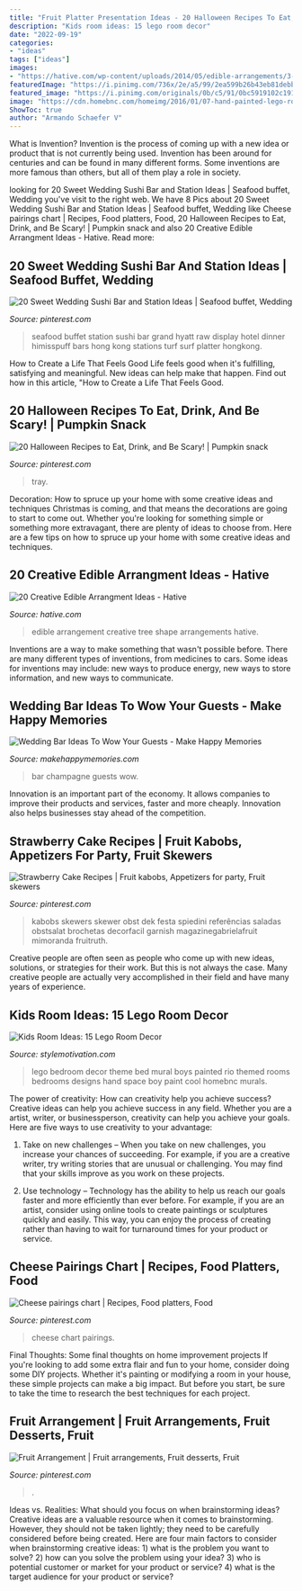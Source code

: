 ```yaml
---
title: "Fruit Platter Presentation Ideas - 20 Halloween Recipes To Eat, Drink, And Be Scary!"
description: "Kids room ideas: 15 lego room decor"
date: "2022-09-19"
categories:
- "ideas"
tags: ["ideas"]
images:
- "https://hative.com/wp-content/uploads/2014/05/edible-arrangements/3-tree-shape-edible-arrangement.jpg"
featuredImage: "https://i.pinimg.com/736x/2e/a5/99/2ea599b26b43eb81debb4cb86a7446f0.jpg"
featured_image: "https://i.pinimg.com/originals/0b/c5/91/0bc5919102c19182cd2aedaf806a6fa8.jpg"
image: "https://cdn.homebnc.com/homeimg/2016/01/07-hand-painted-lego-room-ideas-homebnc.jpg"
ShowToc: true
author: "Armando Schaefer V"
---
```



What is Invention?
Invention is the process of coming up with a new idea or product that is not currently being used. Invention has been around for centuries and can be found in many different forms. Some inventions are more famous than others, but all of them play a role in society.

	

		
looking for 20 Sweet Wedding Sushi Bar and Station Ideas | Seafood buffet, Wedding you've visit to the right web. We have 8 Pics about 20 Sweet Wedding Sushi Bar and Station Ideas | Seafood buffet, Wedding like Cheese pairings chart | Recipes, Food platters, Food, 20 Halloween Recipes to Eat, Drink, and Be Scary! | Pumpkin snack and also 20 Creative Edible Arrangment Ideas - Hative. Read more:
		
    
## 20 Sweet Wedding Sushi Bar And Station Ideas | Seafood Buffet, Wedding

<img loading=lazy src="https://i.pinimg.com/originals/0b/c5/91/0bc5919102c19182cd2aedaf806a6fa8.jpg" onerror="this.onerror=null;this.src='https://tse1.mm.bing.net/th?id=OIP.LvfClELe1ahhSdTVixpPxQHaKR&amp;pid=15.1';" alt="20 Sweet Wedding Sushi Bar and Station Ideas | Seafood buffet, Wedding">

_Source: pinterest.com_

>seafood buffet station sushi bar grand hyatt raw display hotel dinner himisspuff bars hong kong stations turf surf platter hongkong. 

	

How to Create a Life That Feels Good
Life feels good when it's fulfilling, satisfying and meaningful. New ideas can help make that happen. Find out how in this article, "How to Create a Life That Feels Good.

    
## 20 Halloween Recipes To Eat, Drink, And Be Scary! | Pumpkin Snack

<img loading=lazy src="https://i.pinimg.com/736x/2e/a5/99/2ea599b26b43eb81debb4cb86a7446f0.jpg" onerror="this.onerror=null;this.src='https://tse2.mm.bing.net/th?id=OIP.A1Ot3d0bZjooMgk7dfB1jwHaLE&amp;pid=15.1';" alt="20 Halloween Recipes to Eat, Drink, and Be Scary! | Pumpkin snack">

_Source: pinterest.com_

>tray. 

	

Decoration: How to spruce up your home with some creative ideas and techniques
Christmas is coming, and that means the decorations are going to start to come out. Whether you're looking for something simple or something more extravagant, there are plenty of ideas to choose from. Here are a few tips on how to spruce up your home with some creative ideas and techniques.

    
## 20 Creative Edible Arrangment Ideas - Hative

<img loading=lazy src="https://hative.com/wp-content/uploads/2014/05/edible-arrangements/3-tree-shape-edible-arrangement.jpg" onerror="this.onerror=null;this.src='https://tse2.mm.bing.net/th?id=OIP.x9LQEcJTbvlxr3HWIGQlnQHaHa&amp;pid=15.1';" alt="20 Creative Edible Arrangment Ideas - Hative">

_Source: hative.com_

>edible arrangement creative tree shape arrangements hative. 

	

Inventions are a way to make something that wasn't possible before. There are many different types of inventions, from medicines to cars. Some ideas for inventions may include: new ways to produce energy, new ways to store information, and new ways to communicate.

    
## Wedding Bar Ideas To Wow Your Guests - Make Happy Memories

<img loading=lazy src="https://d2as3ecllrwe5d.cloudfront.net/live/wp-content/uploads/2018/01/16200425/wedding-champagne-bar-cart-731x1024.jpg" onerror="this.onerror=null;this.src='https://tse3.mm.bing.net/th?id=OIP.o74JcJ15AwxmYdtw6s07IAHaKX&amp;pid=15.1';" alt="Wedding Bar Ideas To Wow Your Guests - Make Happy Memories">

_Source: makehappymemories.com_

>bar champagne guests wow. 

	

Innovation is an important part of the economy. It allows companies to improve their products and services, faster and more cheaply. Innovation also helps businesses stay ahead of the competition. 

    
## Strawberry Cake Recipes | Fruit Kabobs, Appetizers For Party, Fruit Skewers

<img loading=lazy src="https://i.pinimg.com/736x/3a/be/f6/3abef62a01bccba6f16c4723a5eb3141.jpg" onerror="this.onerror=null;this.src='https://tse1.mm.bing.net/th?id=OIP.XYhfbAQAgatyOeSglwUemgHaLH&amp;pid=15.1';" alt="Strawberry Cake Recipes | Fruit kabobs, Appetizers for party, Fruit skewers">

_Source: pinterest.com_

>kabobs skewers skewer obst dek festa spiedini referências saladas obstsalat brochetas decorfacil garnish magazinegabrielafruit mimoranda fruitruth. 

	

Creative people are often seen as people who come up with new ideas, solutions, or strategies for their work. But this is not always the case. Many creative people are actually very accomplished in their field and have many years of experience.

    
## Kids Room Ideas: 15 Lego Room Decor

<img loading=lazy src="https://cdn.homebnc.com/homeimg/2016/01/07-hand-painted-lego-room-ideas-homebnc.jpg" onerror="this.onerror=null;this.src='https://tse3.mm.bing.net/th?id=OIP.NILKS1EKhwBKXijkkGOloQHaE8&amp;pid=15.1';" alt="Kids Room Ideas: 15 Lego Room Decor">

_Source: stylemotivation.com_

>lego bedroom decor theme bed mural boys painted rio themed rooms bedrooms designs hand space boy paint cool homebnc murals. 

	

The power of creativity: How can creativity help you achieve success?
Creative ideas can help you achieve success in any field. Whether you are a artist, writer, or businessperson, creativity can help you achieve your goals. Here are five ways to use creativity to your advantage: 
1. Take on new challenges – When you take on new challenges, you increase your chances of succeeding. For example, if you are a creative writer, try writing stories that are unusual or challenging. You may find that your skills improve as you work on these projects. 

2. Use technology – Technology has the ability to help us reach our goals faster and more efficiently than ever before. For example, if you are an artist, consider using online tools to create paintings or sculptures quickly and easily. This way, you can enjoy the process of creating rather than having to wait for turnaround times for your product or service. 


    
## Cheese Pairings Chart | Recipes, Food Platters, Food

<img loading=lazy src="https://i.pinimg.com/736x/84/52/61/84526165abf6b4d28bf4d892442236b2.jpg" onerror="this.onerror=null;this.src='https://tse1.mm.bing.net/th?id=OIP.7ExxMPw15vglsJ4wM6PofAHaRu&amp;pid=15.1';" alt="Cheese pairings chart | Recipes, Food platters, Food">

_Source: pinterest.com_

>cheese chart pairings. 

	

Final Thoughts: Some final thoughts on home improvement projects
If you're looking to add some extra flair and fun to your home, consider doing some DIY projects. Whether it's painting or modifying a room in your house, these simple projects can make a big impact. But before you start, be sure to take the time to research the best techniques for each project.

    
## Fruit Arrangement | Fruit Arrangements, Fruit Desserts, Fruit

<img loading=lazy src="https://i.pinimg.com/736x/58/ae/90/58ae901723fb544c4b9f66c6ca0d9038--fruit-arrangements-pineapple.jpg" onerror="this.onerror=null;this.src='https://tse2.mm.bing.net/th?id=OIP.g0xY3pei_cxH1sOBJZmlHQHaJ6&amp;pid=15.1';" alt="Fruit Arrangement | Fruit arrangements, Fruit desserts, Fruit">

_Source: pinterest.com_

>. 

	

Ideas vs. Realities: What should you focus on when brainstorming ideas?
Creative ideas are a valuable resource when it comes to brainstorming. However, they should not be taken lightly; they need to be carefully considered before being created. Here are four main factors to consider when brainstorming creative ideas: 1) what is the problem you want to solve? 2) how can you solve the problem using your idea? 3) who is potential customer or market for your product or service? 4) what is the target audience for your product or service?

